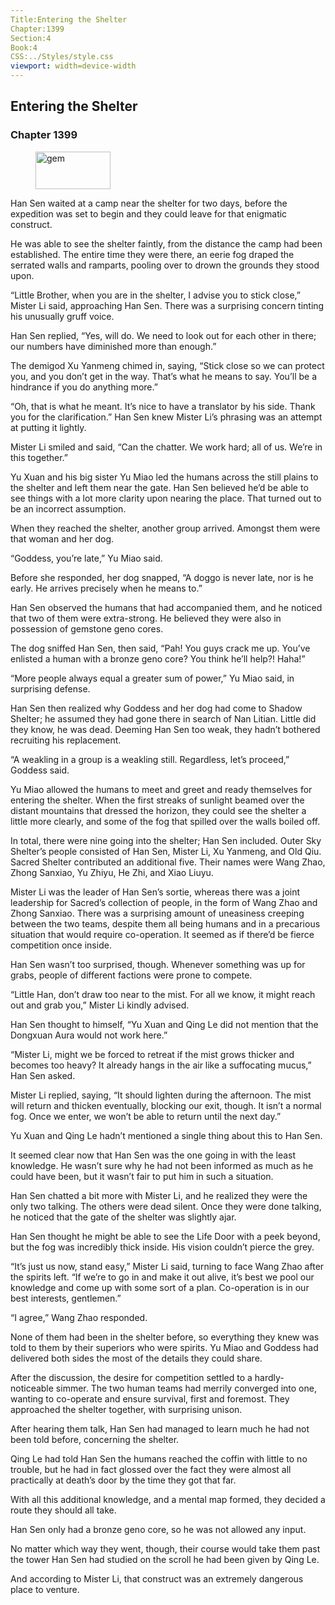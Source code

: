 ```yaml
---
Title:Entering the Shelter 
Chapter:1399 
Section:4 
Book:4 
CSS:../Styles/style.css 
viewport: width=device-width
---
```

  
## Entering the Shelter
### Chapter 1399
  
<figure>
	<img src="../Images/gem.gif" alt="gem" id="gem" width="120" height="60" />
</figure>
  

  
Han Sen waited at a camp near the shelter for two days, before the expedition was set to begin and they could leave for that enigmatic construct.

He was able to see the shelter faintly, from the distance the camp had been established. The entire time they were there, an eerie fog draped the serrated walls and ramparts, pooling over to drown the grounds they stood upon.

“Little Brother, when you are in the shelter, I advise you to stick close,” Mister Li said, approaching Han Sen. There was a surprising concern tinting his unusually gruff voice.

Han Sen replied, “Yes, will do. We need to look out for each other in there; our numbers have diminished more than enough.”

The demigod Xu Yanmeng chimed in, saying, “Stick close so we can protect you, and you don’t get in the way. That’s what he means to say. You’ll be a hindrance if you do anything more.”

“Oh, that is what he meant. It’s nice to have a translator by his side. Thank you for the clarification.” Han Sen knew Mister Li’s phrasing was an attempt at putting it lightly.

Mister Li smiled and said, “Can the chatter. We work hard; all of us. We’re in this together.”

Yu Xuan and his big sister Yu Miao led the humans across the still plains to the shelter and left them near the gate. Han Sen believed he’d be able to see things with a lot more clarity upon nearing the place. That turned out to be an incorrect assumption.

When they reached the shelter, another group arrived. Amongst them were that woman and her dog.

“Goddess, you’re late,” Yu Miao said.

Before she responded, her dog snapped, “A doggo is never late, nor is he early. He arrives precisely when he means to.”

Han Sen observed the humans that had accompanied them, and he noticed that two of them were extra-strong. He believed they were also in possession of gemstone geno cores.

The dog sniffed Han Sen, then said, “Pah! You guys crack me up. You’ve enlisted a human with a bronze geno core? You think he’ll help?! Haha!”

“More people always equal a greater sum of power,” Yu Miao said, in surprising defense.

Han Sen then realized why Goddess and her dog had come to Shadow Shelter; he assumed they had gone there in search of Nan Litian. Little did they know, he was dead. Deeming Han Sen too weak, they hadn’t bothered recruiting his replacement.

“A weakling in a group is a weakling still. Regardless, let’s proceed,” Goddess said.

Yu Miao allowed the humans to meet and greet and ready themselves for entering the shelter. When the first streaks of sunlight beamed over the distant mountains that dressed the horizon, they could see the shelter a little more clearly, and some of the fog that spilled over the walls boiled off.

In total, there were nine going into the shelter; Han Sen included. Outer Sky Shelter’s people consisted of Han Sen, Mister Li, Xu Yanmeng, and Old Qiu. Sacred Shelter contributed an additional five. Their names were Wang Zhao, Zhong Sanxiao, Yu Zhiyu, He Zhi, and Xiao Liuyu.

Mister Li was the leader of Han Sen’s sortie, whereas there was a joint leadership for Sacred’s collection of people, in the form of Wang Zhao and Zhong Sanxiao. There was a surprising amount of uneasiness creeping between the two teams, despite them all being humans and in a precarious situation that would require co-operation. It seemed as if there’d be fierce competition once inside.

Han Sen wasn’t too surprised, though. Whenever something was up for grabs, people of different factions were prone to compete.

“Little Han, don’t draw too near to the mist. For all we know, it might reach out and grab you,” Mister Li kindly advised.

Han Sen thought to himself, “Yu Xuan and Qing Le did not mention that the Dongxuan Aura would not work here.”

“Mister Li, might we be forced to retreat if the mist grows thicker and becomes too heavy? It already hangs in the air like a suffocating mucus,” Han Sen asked.

Mister Li replied, saying, “It should lighten during the afternoon. The mist will return and thicken eventually, blocking our exit, though. It isn’t a normal fog. Once we enter, we won’t be able to return until the next day.”

Yu Xuan and Qing Le hadn’t mentioned a single thing about this to Han Sen.

It seemed clear now that Han Sen was the one going in with the least knowledge. He wasn’t sure why he had not been informed as much as he could have been, but it wasn’t fair to put him in such a situation.

Han Sen chatted a bit more with Mister Li, and he realized they were the only two talking. The others were dead silent. Once they were done talking, he noticed that the gate of the shelter was slightly ajar.

Han Sen thought he might be able to see the Life Door with a peek beyond, but the fog was incredibly thick inside. His vision couldn’t pierce the grey.

“It’s just us now, stand easy,” Mister Li said, turning to face Wang Zhao after the spirits left. “If we’re to go in and make it out alive, it’s best we pool our knowledge and come up with some sort of a plan. Co-operation is in our best interests, gentlemen.”

“I agree,” Wang Zhao responded.

None of them had been in the shelter before, so everything they knew was told to them by their superiors who were spirits. Yu Miao and Goddess had delivered both sides the most of the details they could share.

After the discussion, the desire for competition settled to a hardly-noticeable simmer. The two human teams had merrily converged into one, wanting to co-operate and ensure survival, first and foremost. They approached the shelter together, with surprising unison.

After hearing them talk, Han Sen had managed to learn much he had not been told before, concerning the shelter.

Qing Le had told Han Sen the humans reached the coffin with little to no trouble, but he had in fact glossed over the fact they were almost all practically at death’s door by the time they got that far.

With all this additional knowledge, and a mental map formed, they decided a route they should all take.

Han Sen only had a bronze geno core, so he was not allowed any input.

No matter which way they went, though, their course would take them past the tower Han Sen had studied on the scroll he had been given by Qing Le.

And according to Mister Li, that construct was an extremely dangerous place to venture.